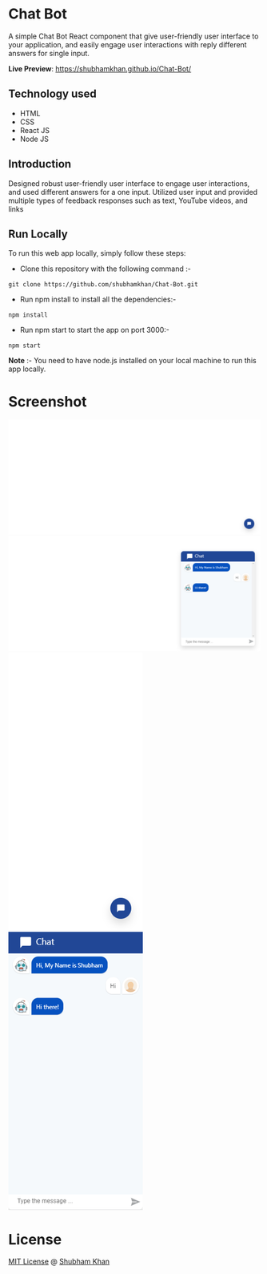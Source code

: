 # Chat Bot

A simple Chat Bot React component that give user-friendly user interface to your application, and easily engage user interactions with reply different answers for single input.

**Live Preview**: https://shubhamkhan.github.io/Chat-Bot/

## Technology used

* HTML
* CSS
* React JS
* Node JS

## Introduction

Designed robust user-friendly user interface to engage user interactions, and used different answers for a one input. Utilized user input and provided multiple types of feedback responses such as text, YouTube videos, and links

## Run Locally

To run this web app locally, simply follow these steps:

- Clone this repository with the following command :-

```
git clone https://github.com/shubhamkhan/Chat-Bot.git
```

- Run npm install to install all the dependencies:-

```
npm install
```

- Run npm start to start the app on port 3000:-

```
npm start
```

**Note** :- You need to have node.js installed on your local machine to run this app locally.

# Screenshot
![Chat Bot](Laptop_Chat_Bot_Close.png)
![Chat Bot](Laptop_Chat_Bot_Open.png)
![Chat Bot](Mobile_Chat_Bot_Close.png)
![Chat Bot](Mobile_Chat_Bot_Open.png)
# License

[MIT License](https://github.com/shubhamkhan/Chat-Bot/blob/master/LICENSE) @ [Shubham Khan](https://github.com/shubhamkhan/)
